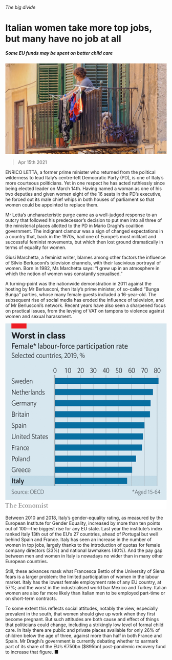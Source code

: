 ###### The big divide

# Italian women take more top jobs, but many have no job at all 

##### Some EU funds may be spent on better child care 

![image](images/20210417_eup502.jpg) 

> Apr 15th 2021 

ENRICO LETTA, a former prime minister who returned from the political wilderness to lead Italy’s centre-left Democratic Party (PD), is one of Italy’s more courteous politicians. Yet in one respect he has acted ruthlessly since being elected leader on March 14th. Having named a woman as one of his two deputies and given women eight of the 16 seats in the PD’s executive, he forced out its male chief whips in both houses of parliament so that women could be appointed to replace them.

Mr Letta’s uncharacteristic purge came as a well-judged response to an outcry that followed his predecessor’s decision to put men into all three of the ministerial places allotted to the PD in Mario Draghi’s coalition government. The indignant clamour was a sign of changed expectations in a country that, back in the 1970s, had one of Europe’s most militant and successful feminist movements, but which then lost ground dramatically in terms of equality for women.


Giusi Marchetta, a feminist writer, blames among other factors the influence of Silvio Berlusconi’s television channels, with their lascivious portrayal of women. Born in 1982, Ms Marchetta says: “I grew up in an atmosphere in which the notion of women was constantly sexualised.”

A turning-point was the nationwide demonstration in 2011 against the hosting by Mr Berlusconi, then Italy’s prime minister, of so-called “Bunga Bunga” parties, whose many female guests included a 16-year-old. The subsequent rise of social media has eroded the influence of television, and of Mr Berlusconi’s network. Recent years have also seen a sharpened focus on practical issues, from the levying of VAT on tampons to violence against women and sexual harassment.

![image](images/20210417_EUC434.png) 


Between 2010 and 2018, Italy’s gender-equality rating, as measured by the European Institute for Gender Equality, increased by more than ten points out of 100—the biggest rise for any EU state. Last year the institute’s index ranked Italy 13th out of the EU’s 27 countries, ahead of Portugal but well behind Spain and France. Italy has seen an increase in the number of women in top jobs, largely thanks to the introduction of quotas for female company directors (33%) and national lawmakers (40%). And the pay gap between men and women in Italy is nowadays no wider than in many other European countries.

Still, these advances mask what Francesca Bettio of the University of Siena fears is a larger problem: the limited participation of women in the labour market. Italy has the lowest female employment rate of any EU country, at 57%; and the worst in the industrialised world bar Mexico and Turkey. Italian women are also far more likely than Italian men to be employed part-time or on short-term contracts.

To some extent this reflects social attitudes, notably the view, especially prevalent in the south, that women should give up work when they first become pregnant. But such attitudes are both cause and effect of things that politicians could change, including a strikingly low level of formal child care. In Italy there are public and private places available for only 26% of children below the age of three, against more than half in both France and Spain. Mr Draghi’s government is currently debating whether to earmark part of its share of the EU’s €750bn ($895bn) post-pandemic recovery fund to increase that figure. ■

